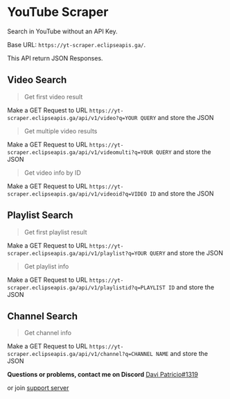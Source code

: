 # YouTube Scraper
Search in YouTube without an API Key. 

Base URL: `https://yt-scraper.eclipseapis.ga/`. 

This API return JSON Responses. 

## Video Search
> Get first video result

Make a GET Request to URL `https://yt-scraper.eclipseapis.ga/api/v1/video?q=YOUR QUERY` and store the JSON 

> Get multiple video results

Make a GET Request to URL `https://yt-scraper.eclipseapis.ga/api/v1/videomulti?q=YOUR QUERY` and store the JSON 

> Get video info by ID

Make a GET Request to URL `https://yt-scraper.eclipseapis.ga/api/v1/videoid?q=VIDEO ID` and store the JSON 

## Playlist Search
> Get first playlist result

Make a GET Request to URL `https://yt-scraper.eclipseapis.ga/api/v1/playlist?q=YOUR QUERY` and store the JSON 

> Get playlist info

Make a GET Request to URL `https://yt-scraper.eclipseapis.ga/api/v1/playlistid?q=PLAYLIST ID` and store the JSON 

## Channel Search

> Get channel info

Make a GET Request to URL `https://yt-scraper.eclipseapis.ga/api/v1/channel?q=CHANNEL NAME` and store the JSON 
 

**Questions or problems, contact me on Discord** [Davi Patricio#1319](https://discord.com/users/704468807229505637) 

or join [support server](https://discord.gg/RTdFUAH) 
